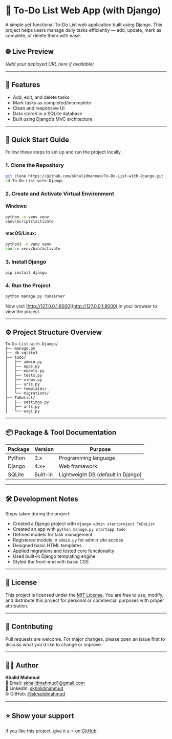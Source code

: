 # 📝 To-Do List Web App (with Django)

A simple yet functional To-Do List web application built using Django. This project helps users manage daily tasks efficiently — add, update, mark as complete, or delete them with ease.

## 🌐 Live Preview

*(Add your deployed URL here if available)*

---

## 📂 Features

- Add, edit, and delete tasks
- Mark tasks as completed/incomplete
- Clean and responsive UI
- Data stored in a SQLite database
- Built using Django’s MVC architecture

---

## 🚀 Quick Start Guide

Follow these steps to set up and run the project locally.

### 1. Clone the Repository

```bash
git clone https://github.com/skhalidmahmud/To-Do-List-with-Django.git
cd To-Do-List-with-Django
```

### 2. Create and Activate Virtual Environment

#### Windows:

```bash
python -m venv venv
venv\Scripts\activate
```

#### macOS/Linux:

```bash
python3 -m venv venv
source venv/bin/activate
```

### 3. Install Django

```bash
pip install django
```

### 4. Run the Project

```bash
python manage.py runserver
```

Now visit [http://127.0.0.1:8000](http://127.0.0.1:8000) in your browser to view the project.

---

## ⚙️ Project Structure Overview

```
To-Do-List-with-Django/
├── manage.py
├── db.sqlite3
├── todo/
│   ├── admin.py
│   ├── apps.py
│   ├── models.py
│   ├── tests.py
│   ├── views.py
│   ├── urls.py
│   ├── templates/
│   └── migrations/
├── ToDoList/
│   ├── settings.py
│   ├── urls.py
│   └── wsgi.py
```

---

## 📦 Package & Tool Documentation

| Package       | Version | Purpose                         |
|---------------|---------|----------------------------------|
| Python        | 3.x     | Programming language             |
| Django        | 4.x+    | Web framework                    |
| SQLite        | Built-in| Lightweight DB (default in Django) |

---

## 🛠️ Development Notes

Steps taken during the project:

- Created a Django project with `django-admin startproject ToDoList`
- Created an app with `python manage.py startapp todo`
- Defined models for task management
- Registered models in `admin.py` for admin site access
- Designed basic HTML templates
- Applied migrations and tested core functionality
- Used built-in Django templating engine
- Styled the front-end with basic CSS

---

## 📜 License

This project is licensed under the [MIT License](LICENSE). You are free to use, modify, and distribute this project for personal or commercial purposes with proper attribution.

---

## 🤝 Contributing

Pull requests are welcome. For major changes, please open an issue first to discuss what you'd like to change or improve.

---

## 🙋‍♂️ Author

**Khalid Mahmud**  
📧 Email: skhalidmahmud1@gmail.com  
🔗 LinkedIn: [skhalidmahmud](https://www.linkedin.com/in/skhalidmahmud)  
🌐 GitHub: [@skhalidmahmud](https://github.com/skhalidmahmud)

---

## ⭐️ Show your support

If you like this project, give it a ⭐️ on [GitHub](https://github.com/skhalidmahmud/To-Do-List-with-Django)!
